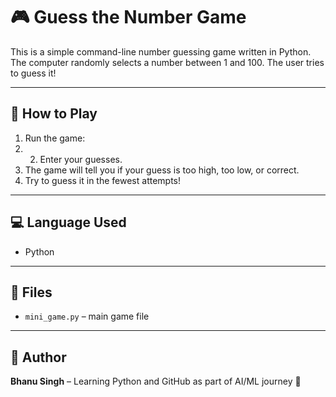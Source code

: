 # 🎮 Guess the Number Game

This is a simple command-line number guessing game written in Python.  
The computer randomly selects a number between 1 and 100. The user tries to guess it!

---

## 🚀 How to Play

1. Run the game:
2. 2. Enter your guesses.
3. The game will tell you if your guess is too high, too low, or correct.
4. Try to guess it in the fewest attempts!

---

## 💻 Language Used

- Python

---

## 📂 Files

- `mini_game.py` – main game file

---

## 🧠 Author

**Bhanu Singh** – Learning Python and GitHub as part of AI/ML journey 🚀

